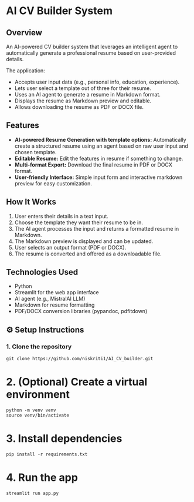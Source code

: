 # AI CV Builder System

## Overview

An AI-powered CV builder system that leverages an intelligent agent to automatically generate a professional resume based on user-provided details.

The application:

- Accepts user input data (e.g., personal info, education, experience).
- Lets user select a template out of three for their resume.
- Uses an AI agent to generate a resume in Markdown format.
- Displays the resume as Markdown preview and editable.
- Allows downloading the resume as PDF or DOCX file.

## Features

- **AI-powered Resume Generation with template options:** Automatically create a structured resume using an agent based on raw user input and chosen template.
- **Editable Resume:** Edit the features in resume if something to change.
- **Multi-format Export:** Download the final resume in PDF or DOCX format.
- **User-friendly Interface:** Simple input form and interactive markdown preview for easy customization.

## How It Works

1. User enters their details in a text input.
2. Choose the template they want their resume to be in.
2. The AI agent processes the input and returns a formatted resume in Markdown.
3. The Markdown preview is displayed and can be updated.
4. User selects an output format (PDF or DOCX).
5. The resume is converted and offered as a downloadable file.

## Technologies Used

- Python
- Streamlit for the web app interface
- AI agent (e.g., MistralAI LLM)
- Markdown for resume formatting
- PDF/DOCX conversion libraries (pypandoc, pdfitdown)

## ⚙️ Setup Instructions

### 1. Clone the repository

```
git clone https://github.com/niskriti1/AI_CV_builder.git
```

# 2. (Optional) Create a virtual environment

```
python -m venv venv
source venv/bin/activate
```

# 3. Install dependencies

```
pip install -r requirements.txt
```

# 4. Run the app

```
streamlit run app.py
```
